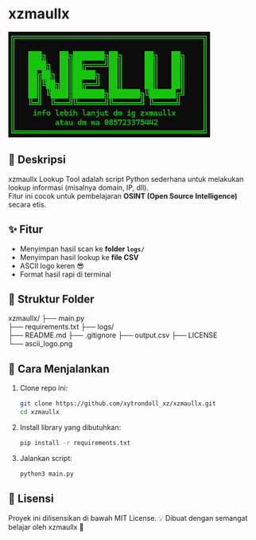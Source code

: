 # xzmaullx

![ASCII Logo](ascii_logo.png)

## 📌 Deskripsi
xzmaullx Lookup Tool adalah script Python sederhana untuk melakukan lookup informasi (misalnya domain, IP, dll).  
Fitur ini cocok untuk pembelajaran **OSINT (Open Source Intelligence)** secara etis.

## ✨ Fitur
- Menyimpan hasil scan ke **folder `logs/`**
- Menyimpan hasil lookup ke **file CSV**
- ASCII logo keren 😎
- Format hasil rapi di terminal

## 📂 Struktur Folder
xzmaullx/
├── main.py          
├── requirements.txt 
├── logs/            
├── README.md
├── .gitignore
├── output.csv
├── LICENSE        
└── ascii_logo.png

## 🚀 Cara Menjalankan
1. Clone repo ini:
   ```bash
   git clone https://github.com/xytrondoll_xz/xzmaullx.git
   cd xzmaullx
2. Install library yang dibutuhkan:
   ```bash
   pip install -r requirements.txt
3. Jalankan script:
   ```bash
   python3 main.py

## 📜 Lisensi
Proyek ini dilisensikan di bawah MIT License.
💡 Dibuat dengan semangat belajar oleh xzmaullx 💖